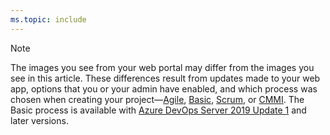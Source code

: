 ```yaml
---
ms.topic: include
---
```


<a id="image-diff"></a>  

> [!NOTE]    
> The images you see from your web portal may differ from the images you see in this article. These differences result from updates made to your web app, options that you or your admin have enabled, and which process was chosen when creating your project&mdash;[Agile](/azure/devops/boards/work-items/guidance/agile-process), [Basic](/azure/devops/boards/get-started/plan-track-work), [Scrum](/azure/devops/boards/work-items/guidance/scrum-process), or [CMMI](/azure/devops/boards/work-items/guidance/cmmi-process). The Basic process is available with [Azure DevOps Server 2019 Update 1](https://go.microsoft.com/fwlink/?LinkId=2097609) and later versions.